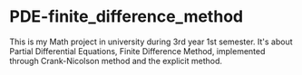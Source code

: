 # PDE-finite_difference_method

This is my Math project in university during 3rd year 1st semester. It's about Partial Differential Equations, Finite Difference Method, 
implemented through Crank-Nicolson method and the explicit method.
